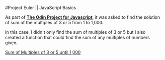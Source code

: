 #Project Euler || JavaScript Basics

As part of [**The Odin Project for Javascript**](https://www.theodinproject.com/courses/web-development-101/lessons/javascript-basics?ref=lnav), it was asked to find the solution of sum of the multiples of 3 or 5 from 1 to 1,000.

In this case, I didn't only find the sum of multiples of 3 or 5 but I also created a function that could find the sum of any multiples of numbers given. 

[Sum of Multiples of 3 or 5 until 1,000](https://projecteuler.net/problem=1)